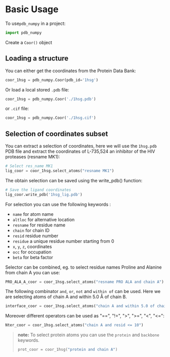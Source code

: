 
# Basic Usage

To use`pdb_numpy` in a project:

```python
import pdb_numpy
```

Create a `Coor()` object

## Loading a structure

You can either get the coordinates from the Protein Data Bank:

```python
coor_1hsg = pdb_numpy.Coor(pdb_id='1hsg')
```

Or load a local stored `.pdb` file:

```python
coor_1hsg = pdb_numpy.Coor('./1hsg.pdb')
```

or `.cif` file:

```python
coor_1hsg = pdb_numpy.Coor('./1hsg.cif')
```

## Selection of coordinates subset

You can extract a selection of coordinates, here we will use the `1hsg.pdb` PDB file and extract the coordinates of L-735,524 an inhibitor of the HIV proteases (resname MK1):

```python
# Select res_name MK1
lig_coor = coor_1hsg.select_atoms("resname MK1")
```

The obtain selection can be saved using the write_pdb() function:

```python
# Save the ligand coordinates
lig_coor.write_pdb('1hsg_lig.pdb')
```

For selection you can use the following keywords :
- `name` for atom name
- `altloc` for alternative location
- `resname` for residue name
- `chain` for chain ID
- `resid` residue number
- `residue` a unique residue number starting from 0
-  `x`, `y`, `z`, coordinates
- `occ` for occupation
- `beta` for beta factor

Selector can be combined, eg. to select residue names Proline and Alanine from chain A you can use:

```python
PRO_ALA_A_coor = coor_1hsg.select_atoms("resname PRO ALA and chain A")
```

The following combinator `and`, `or`, `not` and `within of` can be used.
Here we are selecting atoms of chain A and within 5.0 Å of chain B.

```python
interface_coor = coor_1hsg.select_atoms("chain A and within 5.0 of chain B")
```

Moreover different operators can be used as "==", "!=", ">", ">=", "<", "<=":

```python
Nter_coor = coor_1hsg.select_atoms("chain A and resid <= 10")
```


> **note:**
> To select protein atoms you can use the `protein` and `backbone` keywords.
>
> ```python
> prot_coor = coor_1hsg("protein and chain A")
> ```

